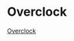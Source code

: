 # Overclock


[Overclock](https://eltechs.com/overclock-raspberry-pi-3/?utm_content=bufferbeb59&utm_medium=social&utm_source=plus.google.com&utm_campaign=buffer)
